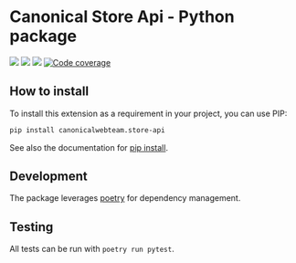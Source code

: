 # Canonical Store Api - Python package

![](https://github.com/canonical-web-and-design/canonicalwebteam.store-api/workflows/Test%20live%20APIs/badge.svg)
![](https://github.com/canonical-web-and-design/canonicalwebteam.store-api/workflows/Tests/badge.svg)
![](https://github.com/canonical-web-and-design/canonicalwebteam.store-api/workflows/Publish/badge.svg)
[![Code coverage](https://codecov.io/gh/canonical-web-and-design/snapcraft.io/branch/master/graph/badge.svg)](https://codecov.io/gh/canonical-web-and-design/snapcraft.io)

## How to install

To install this extension as a requirement in your project, you can use PIP:

```bash
pip install canonicalwebteam.store-api
```

See also the documentation for [pip install](https://pip.pypa.io/en/stable/reference/pip_install/).

## Development

The package leverages [poetry](https://poetry.eustace.io/) for dependency management.

## Testing

All tests can be run with `poetry run pytest`.
